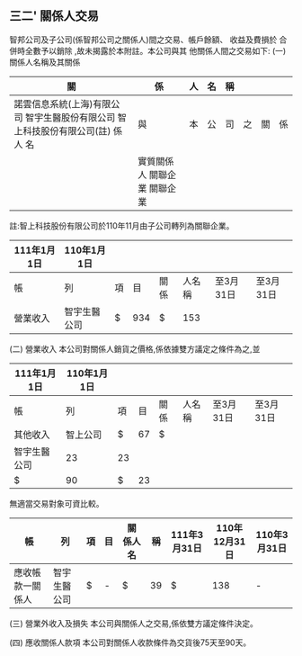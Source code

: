 
## 三二' 關係人交易

智邦公司及子公司(係智邦公司之關係人)間之交易、帳戶餘額、
收益及費損於 合併時全數予以銷除 ,故未揭露於本附註。本公司與其 他關係人間之交易如下:
(一)關係人名稱及其關係

| 關                                                                                    | 係                           | 人   | 名   | 稱   |    |    |    |
|---------------------------------------------------------------------------------------|------------------------------|------|------|------|----|----|----|
| 諾雲信息系統(上海)有限公司 智宇生醫股份有限公司 智上科技股份有限公司(註) 係 人 名 | 與                           | 本   | 公   | 司   | 之 | 關 | 係 |
|                                                                                       | 實質關係人 關聯企業 關聯企業 |      |      |      |    |    |    |

註:智上科技股份有限公司於110年11月由子公司轉列為關聯企業。

| 111年1月1日   | 110年1月1日   |    |     |      |        |           |           |
|---------------|---------------|----|-----|------|--------|-----------|-----------|
| 帳            | 列            | 項 | 目  | 關係 | 人名稱 | 至3月31日 | 至3月31日 |
| 營業收入      | 智宇生醫公司  | $  | 934 | $    | 153    |           |           |

(二) 營業收入 本公司對關係人銷貨之價格,係依據雙方議定之條件為之,並

| 111年1月1日   | 110年1月1日   |    |    |      |        |           |           |
|---------------|---------------|----|----|------|--------|-----------|-----------|
| 帳            | 列            | 項 | 目 | 關係 | 人名稱 | 至3月31日 | 至3月31日 |
| 其他收入      | 智上公司      | $  | 67 | $    |        |           |           |
| 智宇生醫公司  | 23            | 23 |    |      |        |           |           |
| $             | 90            | $  | 23 |      |        |           |           |

無適當交易對象可資比較。

| 帳               | 列           | 項   | 目   | 關 係人名   | 稱   | 111年3月31日   | 110年12月31日   | 110年3月31日   |
|------------------|--------------|------|------|-------------|------|----------------|-----------------|----------------|
| 應收帳款一關係人 | 智宇生醫公司 | $    | -    | $           | 39   | $              | 138             | -              |

(三) 營業外收入及損失 本公司與關係人之交易,係依雙方議定條件決定。

(四) 應收關係人款項 本公司對關係人收款條件為交貨後75天至90天。